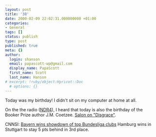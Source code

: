 ```yaml
---
layout: post
title: '38'
date: 2000-02-09 22:02:31.000000000 +01:00
categories:
- General
tags: []
status: publish
type: post
published: true
meta: {}
author:
  login: shanson
  email: papascott-wp@gmail.com
  display_name: PapaScott
  first_name: Scott
  last_name: Hanson
# excerpt: !ruby/object:Hpricot::Doc
  # options: {}
---
```

<p>Today was my birthday! I didn't sit on my computer at home at all.</p>
<p>On the the radio (<a href="http://www.ndr4.de">NDR4</a>), I heard that today is also the birthday of the Booker Prize author J.M. Coetzee. <a href="http://www.salon.com/books/review/1999/11/05/coetzee/">Salon on "Disgrace"</a>.</p>
<p>CNNSI: <a href="http://cnnsi.com/soccer/world/news/2000/02/09/german_roundup_ap/index.html">Bayern wins showdown of top Bundesliga clubs</a> Hamburg wins in Stuttgart to stay 5 pts behind in 3rd place.</p>
